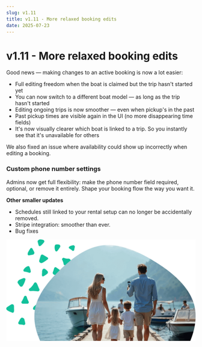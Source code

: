 ```yaml
---
slug: v1.11
title: v1.11 - More relaxed booking edits
date: 2025-07-23
---
```


# v1.11 - More relaxed booking edits

Good news — making changes to an active booking is now a lot easier:

- Full editing freedom when the boat is claimed but the trip hasn't started yet
- You can now switch to a different boat model — as long as the trip hasn't started
- Editing ongoing trips is now smoother — even when pickup's in the past
- Past pickup times are visible again in the UI (no more disappearing time fields)
- It's now visually clearer which boat is linked to a trip. So you instantly see that it's unavailable for others

We also fixed an issue where availability could show up incorrectly when editing a booking.

### Custom phone number settings

Admins now get full flexibility: make the phone number field required, optional, or remove it entirely. Shape your booking flow the way you want it.

**Other smaller updates**

- Schedules still linked to your rental setup can no longer be accidentally removed.
- Stripe integration: smoother than ever.
- Bug fixes

![relaxed walking towards rental boat](./images/v1.11.family_walking_rental_boat.png)
